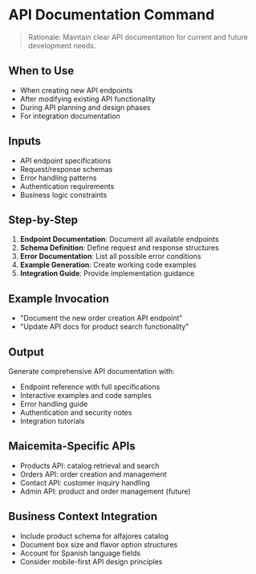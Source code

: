# API Documentation Command

> Rationale: Maintain clear API documentation for current and future development needs.

## When to Use
- When creating new API endpoints
- After modifying existing API functionality
- During API planning and design phases
- For integration documentation

## Inputs
- API endpoint specifications
- Request/response schemas
- Error handling patterns
- Authentication requirements
- Business logic constraints

## Step-by-Step
1. **Endpoint Documentation**: Document all available endpoints
2. **Schema Definition**: Define request and response structures
3. **Error Documentation**: List all possible error conditions
4. **Example Generation**: Create working code examples
5. **Integration Guide**: Provide implementation guidance

## Example Invocation
- "Document the new order creation API endpoint"
- "Update API docs for product search functionality"

## Output
Generate comprehensive API documentation with:
- Endpoint reference with full specifications
- Interactive examples and code samples
- Error handling guide
- Authentication and security notes
- Integration tutorials

## Maicemita-Specific APIs
- Products API: catalog retrieval and search
- Orders API: order creation and management
- Contact API: customer inquiry handling
- Admin API: product and order management (future)

## Business Context Integration
- Include product schema for alfajores catalog
- Document box size and flavor option structures
- Account for Spanish language fields
- Consider mobile-first API design principles